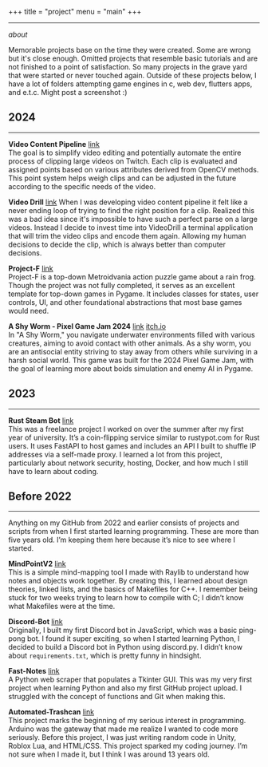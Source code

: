 +++
title = "project"
menu = "main"
+++


---
*about*

Memorable projects base on the time they were created. Some are wrong but it's close enough. Omitted projects that resemble basic tutorials and are not finished to a point of satisfaction. So many projects in the grave yard that were started or never touched again. Outside of these projects below, I have a lot of folders attempting game engines in c, web dev, flutters apps, and e.t.c. Might post a screenshot :)
## 2024
---
**Video Content Pipeline** [link](https://github.com/andysit1/Video-Content-Pipeline)  
The goal is to simplify video editing and potentially automate the entire process of clipping large videos on Twitch. Each clip is evaluated and assigned points based on various attributes derived from OpenCV methods. This point system helps weigh clips and can be adjusted in the future according to the specific needs of the video.

**Video Drill** [link](https://github.com/andysit1/video-drill)
When I was developing video content pipeline it felt like a never ending loop of trying to find the right position for a clip. Realized this was a bad idea since it's impossible to have such a perfect parse on a large videos. Instead I decide to invest time into VideoDrill a terminal application that will trim the video clips and encode them again. Allowing my human decisions to decide the clip, which is always better than computer decisions.

**Project-F** [link](https://github.com/andysit1/Project-F)  
Project-F is a top-down Metroidvania action puzzle game about a rain frog. Though the project was not fully completed, it serves as an excellent template for top-down games in Pygame. It includes classes for states, user controls, UI, and other foundational abstractions that most base games would need.

**A Shy Worm - Pixel Game Jam 2024** [link](https://github.com/andysit1/A-Shy-Worm-Pixel-Game-Jam-2024) [itch.io](https://tubbysheep.itch.io/a-shy-worm)  
In "A Shy Worm," you navigate underwater environments filled with various creatures, aiming to avoid contact with other animals. As a shy worm, you are an antisocial entity striving to stay away from others while surviving in a harsh social world. This game was built for the 2024 Pixel Game Jam, with the goal of learning more about boids simulation and enemy AI in Pygame.

## 2023
---
**Rust Steam Bot** [link](https://github.com/andysit1/RustSteamBot)  
This was a freelance project I worked on over the summer after my first year of university. It’s a coin-flipping service similar to rustypot.com for Rust users. It uses FastAPI to host games and includes an API I built to shuffle IP addresses via a self-made proxy. I learned a lot from this project, particularly about network security, hosting, Docker, and how much I still have to learn about coding.

## Before 2022
---
Anything on my GitHub from 2022 and earlier consists of projects and scripts from when I first started learning programming. These are more than five years old. I’m keeping them here because it’s nice to see where I started.

**MindPointV2** [link](https://github.com/andysit1/MindPointV2)  
This is a simple mind-mapping tool I made with Raylib to understand how notes and objects work together. By creating this, I learned about design theories, linked lists, and the basics of Makefiles for C++. I remember being stuck for two weeks trying to learn how to compile with C; I didn’t know what Makefiles were at the time.

**Discord-Bot** [link](https://github.com/andysit1/Discord-Bot)  
Originally, I built my first Discord bot in JavaScript, which was a basic ping-pong bot. I found it super exciting, so when I started learning Python, I decided to build a Discord bot in Python using discord.py. I didn’t know about `requirements.txt`, which is pretty funny in hindsight.

**Fast-Notes** [link](https://github.com/andysit1/Fast-Notes)  
A Python web scraper that populates a Tkinter GUI. This was my very first project when learning Python and also my first GitHub project upload. I struggled with the concept of functions and Git when making this.

**Automated-Trashcan** [link](https://github.com/andysit1/automated-trashcan-opener)  
This project marks the beginning of my serious interest in programming. Arduino was the gateway that made me realize I wanted to code more seriously. Before this project, I was just writing random code in Unity, Roblox Lua, and HTML/CSS. This project sparked my coding journey. I’m not sure when I made it, but I think I was around 13 years old.